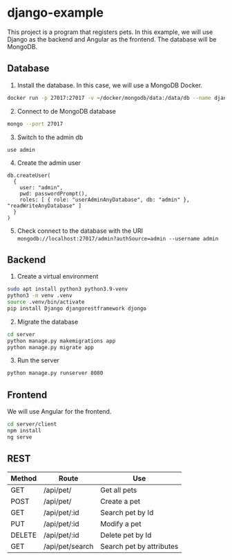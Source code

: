# django-example
This project is a program that registers pets. In this example, we will use Django as the backend and Angular as the frontend. The database will be MongoDB.
## Database
1. Install the database. In this case, we will use a MongoDB Docker.
```bash
docker run -p 27017:27017 -v ~/docker/mongodb/data:/data/db --name django-test -d mongo
```

2. Connect to de MongoDB database
```bash
mongo --port 27017
```

3. Switch to the admin db
```mongo
use admin
```

4. Create the admin user
```mongo
db.createUser(
  {
    user: "admin",
    pwd: passwordPrompt(),
    roles: [ { role: "userAdminAnyDatabase", db: "admin" }, "readWriteAnyDatabase" ]
  }
)
```

5. Check connect to the database with the URI `mongodb://localhost:27017/admin?authSource=admin --username admin`

## Backend
1. Create a virtual environment
```bash
sudo apt install python3 python3.9-venv
python3 -m venv .venv
source .venv/bin/activate
pip install Django djangorestframework djongo
```

2. Migrate the database
```bash
cd server
python manage.py makemigrations app
python manage.py migrate app
```

3. Run the server
```bash
python manage.py runserver 8080
```

## Frontend
We will use Angular for the frontend.

```bash
cd server/client
npm install
ng serve
```

## REST
| __Method__    | __Route__         | __Use__                           |
|---------------|-------------------|-----------------------------------|
| GET           | /api/pet/         | Get all pets                      |
| POST          | /api/pet/         | Create a pet                      |
| GET           | /api/pet/:id      | Search pet by Id                  |
| PUT           | /api/pet/:id      | Modify a pet                      |
| DELETE        | /api/pet/:id      | Delete pet by Id                  |
| GET           | /api/pet/search   | Search pet by attributes          |